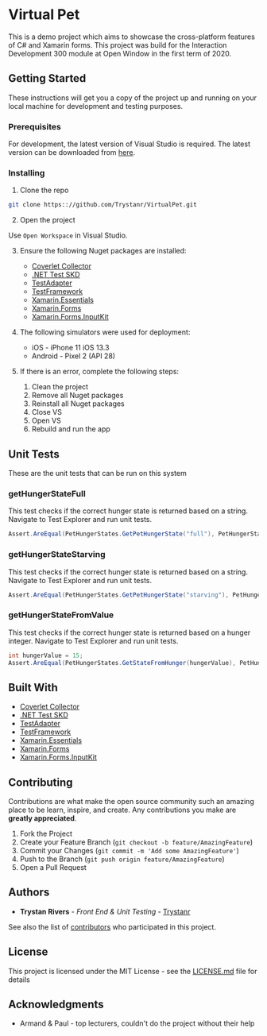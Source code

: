 # Virtual Pet

This is a demo project which aims to showcase the cross-platform features of C# and Xamarin forms. This project was build for the Interaction Development 300 module at Open Window in the first term of 2020.

## Getting Started

These instructions will get you a copy of the project up and running on your local machine for development and testing purposes.

### Prerequisites

For development, the latest version of Visual Studio is required. The latest version can be downloaded from [here](https://visualstudio.microsoft.com/downloads/).

<!--A step by step series of examples that tell you how to get a development env running-->
### Installing

1. Clone the repo
```sh
git clone https:://github.com/Trystanr/VirtualPet.git
```
2. Open the project

Use `Open Workspace` in Visual Studio.

3. Ensure the following Nuget packages are installed:
    - [Coverlet Collector](https://www.nuget.org/packages/coverlet.collector/)
    - [.NET Test SKD](https://www.nuget.org/packages/Microsoft.NET.Test.Sdk/16.6.0-preview-20200318-01)
    - [TestAdapter](https://www.nuget.org/packages/MSTest.TestAdapter/)
    - [TestFramework](https://www.nuget.org/packages/MSTest.TestFramework/)
    - [Xamarin.Essentials](https://www.nuget.org/packages/Xamarin.Essentials/)
    - [Xamarin.Forms](https://www.nuget.org/packages/Xamarin.Forms/4.6.0.494-pre2)
    - [Xamarin.Forms.InputKit](https://www.nuget.org/packages/Xamarin.Forms.InputKit/3.3.0-pre.3)

4. The following simulators were used for deployment:
    - iOS - iPhone 11 iOS 13.3
    - Android - Pixel 2 (API 28)

5. If there is an error, complete the following steps:
    1. Clean the project
    2. Remove all Nuget packages
    3. Reinstall all Nuget packages
    4. Close VS
    5. Open VS
    6. Rebuild and run the app

## Unit Tests

These are the unit tests that can be run on this system

### getHungerStateFull

This test checks if the correct hunger state is returned based on a string. 
Navigate to Test Explorer and run unit tests.

```C#
Assert.AreEqual(PetHungerStates.GetPetHungerState("full"), PetHungerState.full);
```

### getHungerStateStarving

This test checks if the correct hunger state is returned based on a string. 
Navigate to Test Explorer and run unit tests.

```C#
Assert.AreEqual(PetHungerStates.GetPetHungerState("starving"), PetHungerState.starving);
```

### getHungerStateFromValue

This test checks if the correct hunger state is returned based on a hunger integer. 
Navigate to Test Explorer and run unit tests.

```C#
int hungerValue = 15;
Assert.AreEqual(PetHungerStates.GetStateFromHunger(hungerValue), PetHungerState.starving);
```

## Built With

  * [Coverlet Collector](https://www.nuget.org/packages/coverlet.collector/)
  * [.NET Test SKD](https://www.nuget.org/packages/Microsoft.NET.Test.Sdk/16.6.0-preview-20200318-01)
  * [TestAdapter](https://www.nuget.org/packages/MSTest.TestAdapter/)
  * [TestFramework](https://www.nuget.org/packages/MSTest.TestFramework/)
  * [Xamarin.Essentials](https://www.nuget.org/packages/Xamarin.Essentials/)
  * [Xamarin.Forms](https://www.nuget.org/packages/Xamarin.Forms/4.6.0.494-pre2)
  * [Xamarin.Forms.InputKit](https://www.nuget.org/packages/Xamarin.Forms.InputKit/3.3.0-pre.3)

## Contributing

Contributions are what make the open source community such an amazing place to be learn, inspire, and create. Any contributions you make are **greatly appreciated**.

1. Fork the Project
2. Create your Feature Branch (`git checkout -b feature/AmazingFeature`)
3. Commit your Changes (`git commit -m 'Add some AmazingFeature'`)
4. Push to the Branch (`git push origin feature/AmazingFeature`)
5. Open a Pull Request

## Authors

* **Trystan Rivers** - *Front End & Unit Testing* - [Trystanr](https://github.com/Trystanr)

See also the list of [contributors](https://github.com/Trystanr/VirtualPet/contributors) who participated in this project.

## License

This project is licensed under the MIT License - see the [LICENSE.md](LICENSE.md) file for details

## Acknowledgments

* Armand & Paul - top lecturers, couldn't do the project without their help
